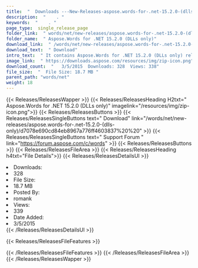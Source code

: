 ```yaml
---
title:  "  Downloads ---New-Releases-aspose.words-for-.net-15.2.0-(dlls-only) . " 
description:  "    . " 
keywords:  "    . " 
page_type:  single_release_page
folder_link:  " words/net/new-releases/aspose.words-for-.net-15.2.0-(dlls-only)/"
folder_name:  " Aspose.Words for .NET 15.2.0 (DLLs only)"
download_link:  " /words/net/new-releases/aspose.words-for-.net-15.2.0-(dlls-only)/d7078e690cd84eb8967a776ff4603837"
download_text:  " Download"
intro_text:  " It contains Aspose.Words for .NET 15.2.0 (DLLs only) release."
image_link:  " https://downloads.aspose.com/resources/img/zip-icon.png"
download_count:  "   3/5/2015  Downloads: 328  Views: 338"
file_size:  "  File Size: 18.7 MB "
parent_path: "words/net"
weight: 18 
---
```


{{< Releases/ReleasesWapper >}}
  {{< Releases/ReleasesHeading H2txt=" Aspose.Words for .NET 15.2.0 (DLLs only)" imagelink="/resources/img/zip-icon.png">}}
  {{< Releases/ReleasesButtons >}}
    {{< Releases/ReleasesSingleButtons text=" Download" link="/words/net/new-releases/aspose.words-for-.net-15.2.0-(dlls-only)/d7078e690cd84eb8967a776ff4603837%20%20" >}}
    {{< Releases/ReleasesSingleButtons text=" Support Forum " link="https://forum.aspose.com/c/words" >}}
  {{< Releases/ReleasesButtons >}}
  {{< Releases/ReleasesFileArea >}}
    {{< Releases/ReleasesHeading h4txt="File Details">}}
    {{< Releases/ReleasesDetailsUl >}}
             <li>Downloads:</li><li>328</li><li>File Size:</li><li>18.7 MB</li><li>Posted By:</li><li>romank</li><li>Views:</li><li>339</li><li>Date Added:</li><li>3/5/2015</li>
    {{< /Releases/ReleasesDetailsUl >}}

  {{< Releases/ReleasesFileFeatures >}}
      
  {{< /Releases/ReleasesFileFeatures >}}
 {{< /Releases/ReleasesFileArea >}}
{{< /Releases/ReleasesWapper >}}



